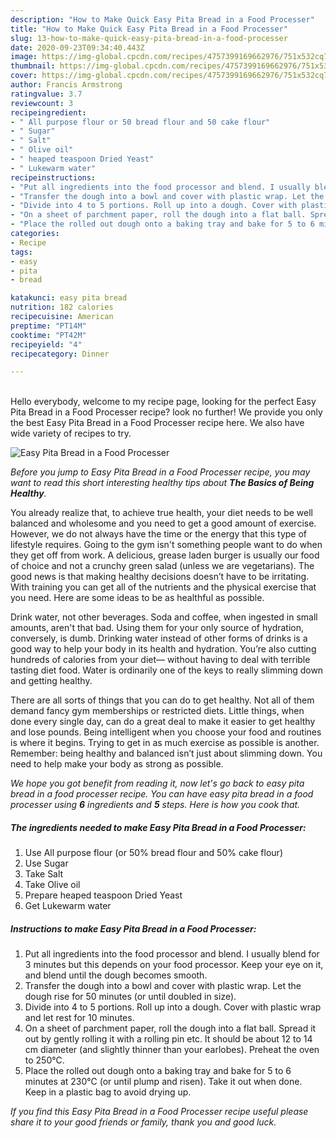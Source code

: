 ```yaml
---
description: "How to Make Quick Easy Pita Bread in a Food Processer"
title: "How to Make Quick Easy Pita Bread in a Food Processer"
slug: 13-how-to-make-quick-easy-pita-bread-in-a-food-processer
date: 2020-09-23T09:34:40.443Z
image: https://img-global.cpcdn.com/recipes/4757399169662976/751x532cq70/easy-pita-bread-in-a-food-processer-recipe-main-photo.jpg
thumbnail: https://img-global.cpcdn.com/recipes/4757399169662976/751x532cq70/easy-pita-bread-in-a-food-processer-recipe-main-photo.jpg
cover: https://img-global.cpcdn.com/recipes/4757399169662976/751x532cq70/easy-pita-bread-in-a-food-processer-recipe-main-photo.jpg
author: Francis Armstrong
ratingvalue: 3.7
reviewcount: 3
recipeingredient:
- " All purpose flour or 50 bread flour and 50 cake flour"
- " Sugar"
- " Salt"
- " Olive oil"
- " heaped teaspoon Dried Yeast"
- " Lukewarm water"
recipeinstructions:
- "Put all ingredients into the food processor and blend. I usually blend for 3 minutes but this depends on your food processor. Keep your eye on it, and blend until the dough becomes smooth."
- "Transfer the dough into a bowl and cover with plastic wrap. Let the dough rise for 50 minutes (or until doubled in size)."
- "Divide into 4 to 5 portions. Roll up into a dough. Cover with plastic wrap and let rest for 10 minutes."
- "On a sheet of parchment paper, roll the dough into a flat ball. Spread it out by gently rolling it with a rolling pin etc. It should be about 12 to 14 cm diameter (and slightly thinner than your earlobes). Preheat the oven to 250℃."
- "Place the rolled out dough onto a baking tray and bake for 5 to 6 minutes at 230℃ (or until plump and risen). Take it out when done. Keep in a plastic bag to avoid drying up."
categories:
- Recipe
tags:
- easy
- pita
- bread

katakunci: easy pita bread 
nutrition: 182 calories
recipecuisine: American
preptime: "PT14M"
cooktime: "PT42M"
recipeyield: "4"
recipecategory: Dinner

---
```

<br>
Hello everybody, welcome to my recipe page, looking for the perfect Easy Pita Bread in a Food Processer recipe? look no further! We provide you only the best Easy Pita Bread in a Food Processer recipe here. We also have wide variety of recipes to try.
<br>


![Easy Pita Bread in a Food Processer](https://img-global.cpcdn.com/recipes/4757399169662976/751x532cq70/easy-pita-bread-in-a-food-processer-recipe-main-photo.jpg)

<i>Before you jump to Easy Pita Bread in a Food Processer recipe, you may want to read this short interesting healthy tips about <strong>The Basics of Being Healthy</strong>.</i>

You already realize that, to achieve true health, your diet needs to be well balanced and wholesome and you need to get a good amount of exercise. However, we do not always have the time or the energy that this type of lifestyle requires. Going to the gym isn't something people want to do when they get off from work. A delicious, grease laden burger is usually our food of choice and not a crunchy green salad (unless we are vegetarians). The good news is that making healthy decisions doesn’t have to be irritating. With training you can get all of the nutrients and the physical exercise that you need. Here are some ideas to be as healthful as possible.

Drink water, not other beverages. Soda and coffee, when ingested in small amounts, aren't that bad. Using them for your only source of hydration, conversely, is dumb. Drinking water instead of other forms of drinks is a good way to help your body in its health and hydration. You’re also cutting hundreds of calories from your diet— without having to deal with terrible tasting diet food. Water is ordinarily one of the keys to really slimming down and getting healthy.

There are all sorts of things that you can do to get healthy. Not all of them demand fancy gym memberships or restricted diets. Little things, when done every single day, can do a great deal to make it easier to get healthy and lose pounds. Being intelligent when you choose your food and routines is where it begins. Trying to get in as much exercise as possible is another. Remember: being healthy and balanced isn’t just about slimming down. You need to help make your body as strong as possible. 


<i>We hope you got benefit from reading it, now let's go back to easy pita bread in a food processer recipe. You can have easy pita bread in a food processer using <strong>6</strong> ingredients and <strong>5</strong> steps. Here is how you cook that.
</i>

##### The ingredients needed to make Easy Pita Bread in a Food Processer:

1. Use  All purpose flour (or 50% bread flour and 50% cake flour)
1. Use  Sugar
1. Take  Salt
1. Take  Olive oil
1. Prepare  heaped teaspoon Dried Yeast
1. Get  Lukewarm water


##### Instructions to make Easy Pita Bread in a Food Processer:

1. Put all ingredients into the food processor and blend. I usually blend for 3 minutes but this depends on your food processor. Keep your eye on it, and blend until the dough becomes smooth.
1. Transfer the dough into a bowl and cover with plastic wrap. Let the dough rise for 50 minutes (or until doubled in size).
1. Divide into 4 to 5 portions. Roll up into a dough. Cover with plastic wrap and let rest for 10 minutes.
1. On a sheet of parchment paper, roll the dough into a flat ball. Spread it out by gently rolling it with a rolling pin etc. It should be about 12 to 14 cm diameter (and slightly thinner than your earlobes). Preheat the oven to 250℃.
1. Place the rolled out dough onto a baking tray and bake for 5 to 6 minutes at 230℃ (or until plump and risen). Take it out when done. Keep in a plastic bag to avoid drying up.


<i>If you find this Easy Pita Bread in a Food Processer recipe useful please share it to your good friends or family, thank you and good luck.</i>
